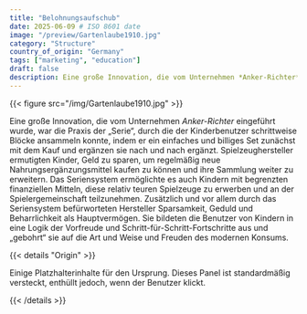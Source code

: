 ```yaml
---
title: "Belohnungsaufschub"
date: 2025-06-09 # ISO 8601 date
image: "/preview/Gartenlaube1910.jpg"
category: "Structure"
country_of_origin: "Germany"
tags: ["marketing", "education"]
draft: false
description: Eine große Innovation, die vom Unternehmen *Anker-Richter* eingeführt wurde, war...
---
```




{{< figure src="/img/Gartenlaube1910.jpg" >}}

Eine große Innovation, die vom Unternehmen *Anker-Richter* eingeführt wurde, war die Praxis der „Serie“, durch die der Kinderbenutzer schrittweise Blöcke ansammeln konnte, indem er ein einfaches und billiges Set zunächst mit dem Kauf und ergänzen sie nach und nach ergänzt. Spielzeughersteller ermutigten Kinder, Geld zu sparen, um regelmäßig neue Nahrungsergänzungsmittel kaufen zu können und ihre Sammlung weiter zu erweitern. Das Seriensystem ermöglichte es auch Kindern mit begrenzten finanziellen Mitteln, diese relativ teuren Spielzeuge zu erwerben und an der Spielergemeinschaft teilzunehmen. Zusätzlich und vor allem durch das Seriensystem befürworteten Hersteller Sparsamkeit, Geduld und Beharrlichkeit als Hauptvermögen. Sie bildeten die Benutzer von Kindern in eine Logik der Vorfreude und Schritt-für-Schritt-Fortschritte aus und „gebohrt“ sie auf die Art und Weise und Freuden des modernen Konsums.

{{< details "Origin" >}}

Einige Platzhalterinhalte für den Ursprung. Dieses Panel ist standardmäßig versteckt, enthüllt jedoch, wenn der Benutzer klickt.

{{< /details >}}

